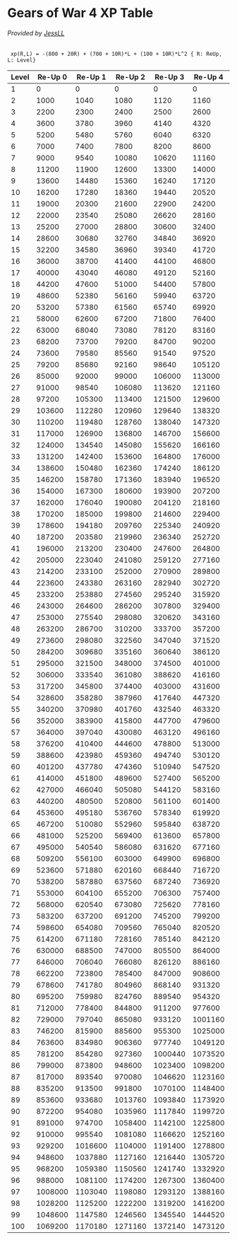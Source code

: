 # Gears of War 4 XP Table
###### Provided by [JessLL](https://gearsofwar.com/en-us/players/ii%20jessll%20ii)

` xp(R,L) = -(800 + 20R) + (700 + 10R)*L + (100 + 10R)*L^2 { R: ReUp, L: Level}`

| Level | Re-Up 0 | Re-Up 1 | Re-Up 2 | Re-Up 3 | Re-Up 4 | Re-Up 5 | Re-Up 6 | Re-Up 7 | Re-Up 8 | Re-Up 9 |
|-------|---------|---------|---------|---------|---------|---------|---------|---------|---------|---------|
| 1     | 0       | 0       | 0       | 0       | 0       | 0       | 0       | 0       | 0       | 0       |
| 2     | 1000    | 1040    | 1080    | 1120    | 1160    | 1200    | 1240    | 1280    | 1320    | 1400    |
| 3     | 2200    | 2300    | 2400    | 2500    | 2600    | 2700    | 2800    | 2900    | 3000    | 3200    |
| 4     | 3600    | 3780    | 3960    | 4140    | 4320    | 4500    | 4680    | 4860    | 5040    | 5400    |
| 5     | 5200    | 5480    | 5760    | 6040    | 6320    | 6600    | 6880    | 7160    | 7440    | 8000    |
| 6     | 7000    | 7400    | 7800    | 8200    | 8600    | 9000    | 9400    | 9800    | 10200   | 11000   |
| 7     | 9000    | 9540    | 10080   | 10620   | 11160   | 11700   | 12240   | 12780   | 13320   | 14400   |
| 8     | 11200   | 11900   | 12600   | 13300   | 14000   | 14700   | 15400   | 16100   | 16800   | 18200   |
| 9     | 13600   | 14480   | 15360   | 16240   | 17120   | 18000   | 18880   | 19760   | 20640   | 22400   |
| 10    | 16200   | 17280   | 18360   | 19440   | 20520   | 21600   | 22680   | 23760   | 24840   | 27000   |
| 11    | 19000   | 20300   | 21600   | 22900   | 24200   | 25500   | 26800   | 28100   | 29400   | 32000   |
| 12    | 22000   | 23540   | 25080   | 26620   | 28160   | 29700   | 31240   | 32780   | 34320   | 37400   |
| 13    | 25200   | 27000   | 28800   | 30600   | 32400   | 34200   | 36000   | 37800   | 39600   | 43200   |
| 14    | 28600   | 30680   | 32760   | 34840   | 36920   | 39000   | 41080   | 43160   | 45240   | 49400   |
| 15    | 32200   | 34580   | 36960   | 39340   | 41720   | 44100   | 46480   | 48860   | 51240   | 56000   |
| 16    | 36000   | 38700   | 41400   | 44100   | 46800   | 49500   | 52200   | 54900   | 57600   | 63000   |
| 17    | 40000   | 43040   | 46080   | 49120   | 52160   | 55200   | 58240   | 61280   | 64320   | 70400   |
| 18    | 44200   | 47600   | 51000   | 54400   | 57800   | 61200   | 64600   | 68000   | 71400   | 78200   |
| 19    | 48600   | 52380   | 56160   | 59940   | 63720   | 67500   | 71280   | 75060   | 78840   | 86400   |
| 20    | 53200   | 57380   | 61560   | 65740   | 69920   | 74100   | 78280   | 82460   | 86640   | 95000   |
| 21    | 58000   | 62600   | 67200   | 71800   | 76400   | 81000   | 85600   | 90200   | 94800   | 104000  |
| 22    | 63000   | 68040   | 73080   | 78120   | 83160   | 88200   | 93240   | 98280   | 103320  | 113400  |
| 23    | 68200   | 73700   | 79200   | 84700   | 90200   | 95700   | 101200  | 106700  | 112200  | 123200  |
| 24    | 73600   | 79580   | 85560   | 91540   | 97520   | 103500  | 109480  | 115460  | 121440  | 133400  |
| 25    | 79200   | 85680   | 92160   | 98640   | 105120  | 111600  | 118080  | 124560  | 131040  | 144000  |
| 26    | 85000   | 92000   | 99000   | 106000  | 113000  | 120000  | 127000  | 134000  | 141000  | 155000  |
| 27    | 91000   | 98540   | 106080  | 113620  | 121160  | 128700  | 136240  | 143780  | 151320  | 166400  |
| 28    | 97200   | 105300  | 113400  | 121500  | 129600  | 137700  | 145800  | 153900  | 162000  | 178200  |
| 29    | 103600  | 112280  | 120960  | 129640  | 138320  | 147000  | 155680  | 164360  | 173040  | 190400  |
| 30    | 110200  | 119480  | 128760  | 138040  | 147320  | 156600  | 165880  | 175160  | 184440  | 203000  |
| 31    | 117000  | 126900  | 136800  | 146700  | 156600  | 166500  | 176400  | 186300  | 196200  | 216000  |
| 32    | 124000  | 134540  | 145080  | 155620  | 166160  | 176700  | 187240  | 197780  | 208320  | 229400  |
| 33    | 131200  | 142400  | 153600  | 164800  | 176000  | 187200  | 198400  | 209600  | 220800  | 243200  |
| 34    | 138600  | 150480  | 162360  | 174240  | 186120  | 198000  | 209880  | 221760  | 233640  | 257400  |
| 35    | 146200  | 158780  | 171360  | 183940  | 196520  | 209100  | 221680  | 234260  | 246840  | 272000  |
| 36    | 154000  | 167300  | 180600  | 193900  | 207200  | 220500  | 233800  | 247100  | 260400  | 287000  |
| 37    | 162000  | 176040  | 190080  | 204120  | 218160  | 232200  | 246240  | 260280  | 274320  | 302400  |
| 38    | 170200  | 185000  | 199800  | 214600  | 229400  | 244200  | 259000  | 273800  | 288600  | 318200  |
| 39    | 178600  | 194180  | 209760  | 225340  | 240920  | 256500  | 272080  | 287660  | 303240  | 334400  |
| 40    | 187200  | 203580  | 219960  | 236340  | 252720  | 269100  | 285480  | 301860  | 318240  | 351000  |
| 41    | 196000  | 213200  | 230400  | 247600  | 264800  | 282000  | 299200  | 316400  | 333600  | 368000  |
| 42    | 205000  | 223040  | 241080  | 259120  | 277160  | 295200  | 313240  | 331280  | 349320  | 385400  |
| 43    | 214200  | 233100  | 252000  | 270900  | 289800  | 308700  | 327600  | 346500  | 365400  | 403200  |
| 44    | 223600  | 243380  | 263160  | 282940  | 302720  | 322500  | 342280  | 362060  | 381840  | 421400  |
| 45    | 233200  | 253880  | 274560  | 295240  | 315920  | 336600  | 357280  | 377960  | 398640  | 440000  |
| 46    | 243000  | 264600  | 286200  | 307800  | 329400  | 351000  | 372600  | 394200  | 415800  | 459000  |
| 47    | 253000  | 275540  | 298080  | 320620  | 343160  | 365700  | 388240  | 410780  | 433320  | 478400  |
| 48    | 263200  | 286700  | 310200  | 333700  | 357200  | 380700  | 404200  | 427700  | 451200  | 498200  |
| 49    | 273600  | 298080  | 322560  | 347040  | 371520  | 396000  | 420480  | 444960  | 469440  | 518400  |
| 50    | 284200  | 309680  | 335160  | 360640  | 386120  | 411600  | 437080  | 462560  | 488040  | 539000  |
| 51    | 295000  | 321500  | 348000  | 374500  | 401000  | 427500  | 454000  | 480500  | 507000  | 560000  |
| 52    | 306000  | 333540  | 361080  | 388620  | 416160  | 443700  | 471240  | 498780  | 526320  | 581400  |
| 53    | 317200  | 345800  | 374400  | 403000  | 431600  | 460200  | 488800  | 517400  | 546000  | 603200  |
| 54    | 328600  | 358280  | 387960  | 417640  | 447320  | 477000  | 506680  | 536360  | 566040  | 625400  |
| 55    | 340200  | 370980  | 401760  | 432540  | 463320  | 494100  | 524880  | 555660  | 586440  | 648000  |
| 56    | 352000  | 383900  | 415800  | 447700  | 479600  | 511500  | 543400  | 575300  | 607200  | 671000  |
| 57    | 364000  | 397040  | 430080  | 463120  | 496160  | 529200  | 562240  | 595280  | 628320  | 694400  |
| 58    | 376200  | 410400  | 444600  | 478800  | 513000  | 547200  | 581400  | 615600  | 649800  | 718200  |
| 59    | 388600  | 423980  | 459360  | 494740  | 530120  | 565500  | 600880  | 636260  | 671640  | 742400  |
| 60    | 401200  | 437780  | 474360  | 510940  | 547520  | 584100  | 620680  | 657260  | 693840  | 767000  |
| 61    | 414000  | 451800  | 489600  | 527400  | 565200  | 603000  | 640800  | 678600  | 716400  | 792000  |
| 62    | 427000  | 466040  | 505080  | 544120  | 583160  | 622200  | 661240  | 700280  | 739320  | 817400  |
| 63    | 440200  | 480500  | 520800  | 561100  | 601400  | 641700  | 682000  | 722300  | 762600  | 843200  |
| 64    | 453600  | 495180  | 536760  | 578340  | 619920  | 661500  | 703080  | 744660  | 786240  | 869400  |
| 65    | 467200  | 510080  | 552960  | 595840  | 638720  | 681600  | 724480  | 767360  | 810240  | 896000  |
| 66    | 481000  | 525200  | 569400  | 613600  | 657800  | 702000  | 746200  | 790400  | 834600  | 923000  |
| 67    | 495000  | 540540  | 586080  | 631620  | 677160  | 722700  | 768240  | 813780  | 859320  | 950400  |
| 68    | 509200  | 556100  | 603000  | 649900  | 696800  | 743700  | 790600  | 837500  | 884400  | 978200  |
| 69    | 523600  | 571880  | 620160  | 668440  | 716720  | 765000  | 813280  | 861560  | 909840  | 1006400 |
| 70    | 538200  | 587880  | 637560  | 687240  | 736920  | 786600  | 836280  | 885960  | 935640  | 1035000 |
| 71    | 553000  | 604100  | 655200  | 706300  | 757400  | 808500  | 859600  | 910700  | 961800  | 1064000 |
| 72    | 568000  | 620540  | 673080  | 725620  | 778160  | 830700  | 883240  | 935780  | 988320  | 1093400 |
| 73    | 583200  | 637200  | 691200  | 745200  | 799200  | 853200  | 907200  | 961200  | 1015200 | 1123200 |
| 74    | 598600  | 654080  | 709560  | 765040  | 820520  | 876000  | 931480  | 986960  | 1042440 | 1153400 |
| 75    | 614200  | 671180  | 728160  | 785140  | 842120  | 899100  | 956080  | 1013060 | 1070040 | 1184000 |
| 76    | 630000  | 688500  | 747000  | 805500  | 864000  | 922500  | 981000  | 1039500 | 1098000 | 1215000 |
| 77    | 646000  | 706040  | 766080  | 826120  | 886160  | 946200  | 1006240 | 1066280 | 1126320 | 1246400 |
| 78    | 662200  | 723800  | 785400  | 847000  | 908600  | 970200  | 1031800 | 1093400 | 1155000 | 1278200 |
| 79    | 678600  | 741780  | 804960  | 868140  | 931320  | 994500  | 1057680 | 1120860 | 1184040 | 1310400 |
| 80    | 695200  | 759980  | 824760  | 889540  | 954320  | 1019100 | 1083880 | 1148660 | 1213440 | 1343000 |
| 81    | 712000  | 778400  | 844800  | 911200  | 977600  | 1044000 | 1110400 | 1176800 | 1243200 | 1376000 |
| 82    | 729000  | 797040  | 865080  | 933120  | 1001160 | 1069200 | 1137240 | 1205280 | 1273320 | 1409400 |
| 83    | 746200  | 815900  | 885600  | 955300  | 1025000 | 1094700 | 1164400 | 1234100 | 1303800 | 1443200 |
| 84    | 763600  | 834980  | 906360  | 977740  | 1049120 | 1120500 | 1191880 | 1263260 | 1334640 | 1477400 |
| 85    | 781200  | 854280  | 927360  | 1000440 | 1073520 | 1146600 | 1219680 | 1292760 | 1365840 | 1512000 |
| 86    | 799000  | 873800  | 948600  | 1023400 | 1098200 | 1173000 | 1247800 | 1322600 | 1397400 | 1547000 |
| 87    | 817000  | 893540  | 970080  | 1046620 | 1123160 | 1199700 | 1276240 | 1352780 | 1429320 | 1582400 |
| 88    | 835200  | 913500  | 991800  | 1070100 | 1148400 | 1226700 | 1305000 | 1383300 | 1461600 | 1618200 |
| 89    | 853600  | 933680  | 1013760 | 1093840 | 1173920 | 1254000 | 1334080 | 1414160 | 1494240 | 1654400 |
| 90    | 872200  | 954080  | 1035960 | 1117840 | 1199720 | 1281600 | 1363480 | 1445360 | 1527240 | 1691000 |
| 91    | 891000  | 974700  | 1058400 | 1142100 | 1225800 | 1309500 | 1393200 | 1476900 | 1560600 | 1728000 |
| 92    | 910000  | 995540  | 1081080 | 1166620 | 1252160 | 1337700 | 1423240 | 1508780 | 1594320 | 1765400 |
| 93    | 929200  | 1016600 | 1104000 | 1191400 | 1278800 | 1366200 | 1453600 | 1541000 | 1628400 | 1803200 |
| 94    | 948600  | 1037880 | 1127160 | 1216440 | 1305720 | 1395000 | 1484280 | 1573560 | 1662840 | 1841400 |
| 95    | 968200  | 1059380 | 1150560 | 1241740 | 1332920 | 1424100 | 1515280 | 1606460 | 1697640 | 1880000 |
| 96    | 988000  | 1081100 | 1174200 | 1267300 | 1360400 | 1453500 | 1546600 | 1639700 | 1732800 | 1919000 |
| 97    | 1008000 | 1103040 | 1198080 | 1293120 | 1388160 | 1483200 | 1578240 | 1673280 | 1768320 | 1958400 |
| 98    | 1028200 | 1125200 | 1222200 | 1319200 | 1416200 | 1513200 | 1610200 | 1707200 | 1804200 | 1998200 |
| 99    | 1048600 | 1147580 | 1246560 | 1345540 | 1444520 | 1543500 | 1642480 | 1741460 | 1840440 | 2038400 |
| 100   | 1069200 | 1170180 | 1271160 | 1372140 | 1473120 | 1574100 | 1675080 | 1776060 | 1877040 | 2079000 |


